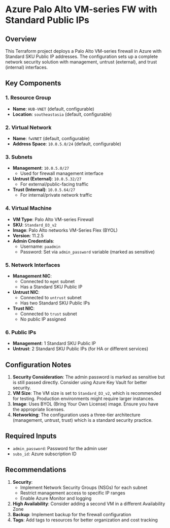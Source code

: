 # Azure Palo Alto VM-series FW with Standard Public IPs

## Overview
This Terraform project deploys a Palo Alto VM-series firewall in Azure with Standard SKU Public IP addresses. The configuration sets up a complete network security solution with management, untrust (external), and trust (internal) interfaces.

## Key Components

### 1. Resource Group
- **Name**: `HUB-VNET` (default, configurable)
- **Location**: `southeastasia` (default, configurable)

### 2. Virtual Network
- **Name**: `fwVNET` (default, configurable)
- **Address Space**: `10.0.5.0/24` (default, configurable)

### 3. Subnets
- **Management**: `10.0.5.0/27`
  - Used for firewall management interface
- **Untrust (External)**: `10.0.5.32/27`
  - For external/public-facing traffic
- **Trust (Internal)**: `10.0.5.64/27`
  - For internal/private network traffic

### 4. Virtual Machine
- **VM Type**: Palo Alto VM-series Firewall
- **SKU**: `Standard_D3_v2`
- **Image**: Palo Alto networks VM-Series Flex (BYOL)
- **Version**: 11.2.5
- **Admin Credentials**:
  - Username: `paadmin`
  - Password: Set via `admin_password` variable (marked as sensitive)

### 5. Network Interfaces
- **Management NIC**:
  - Connected to `mgmt` subnet
  - Has a Standard SKU Public IP
- **Untrust NIC**:
  - Connected to `untrust` subnet
  - Has two Standard SKU Public IPs
- **Trust NIC**:
  - Connected to `trust` subnet
  - No public IP assigned

### 6. Public IPs
- **Management**: 1 Standard SKU Public IP
- **Untrust**: 2 Standard SKU Public IPs (for HA or different services)

## Configuration Notes
1. **Security Consideration**: The admin password is marked as sensitive but is still passed directly. Consider using Azure Key Vault for better security.
2. **VM Size**: The VM size is set to `Standard_D3_v2`, which is recommended for testing. Production environments might require larger instances.
3. **Image**: Uses BYOL (Bring Your Own License) image. Ensure you have the appropriate licenses.
4. **Networking**: The configuration uses a three-tier architecture (management, untrust, trust) which is a standard security practice.

## Required Inputs
- `admin_password`: Password for the admin user
- `subs_id`: Azure subscription ID

## Recommendations
1. **Security**:
   - Implement Network Security Groups (NSGs) for each subnet
   - Restrict management access to specific IP ranges
   - Enable Azure Monitor and logging
2. **High Availability**: Consider adding a second VM in a different Availability Zone
3. **Backup**: Implement backup for the firewall configuration
4. **Tags**: Add tags to resources for better organization and cost tracking
